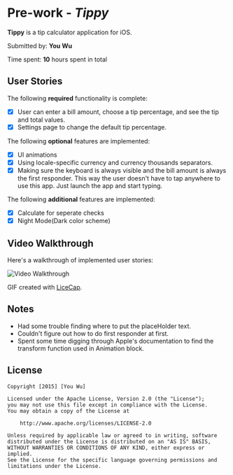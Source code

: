 
# Pre-work - *Tippy*

**Tippy** is a tip calculator application for iOS.

Submitted by: **You Wu**

Time spent: **10** hours spent in total

## User Stories

The following **required** functionality is complete:

* [x] User can enter a bill amount, choose a tip percentage, and see the tip and total values.
* [x] Settings page to change the default tip percentage.

The following **optional** features are implemented:
* [x] UI animations
* [x] Using locale-specific currency and currency thousands separators.
* [x] Making sure the keyboard is always visible and the bill amount is always the first responder. This way the user doesn't have to tap anywhere to use this app. Just launch the app and start typing.

The following **additional** features are implemented:

- [x] Calculate for seperate checks
- [x] Night Mode(Dark color scheme)

## Video Walkthrough 

Here's a walkthrough of implemented user stories:

<img src='http://i.imgur.com/Sezelpd.gif' title='Video Walkthrough' width='' alt='Video Walkthrough' />

GIF created with [LiceCap](http://www.cockos.com/licecap/).

## Notes

- Had some trouble finding where to put the placeHolder text.
- Couldn't figure out how to do first responder at first.
- Spent some time digging through Apple's documentation to find the transform function used in Animation block.

## License

    Copyright [2015] [You Wu]

    Licensed under the Apache License, Version 2.0 (the "License");
    you may not use this file except in compliance with the License.
    You may obtain a copy of the License at

        http://www.apache.org/licenses/LICENSE-2.0

    Unless required by applicable law or agreed to in writing, software
    distributed under the License is distributed on an "AS IS" BASIS,
    WITHOUT WARRANTIES OR CONDITIONS OF ANY KIND, either express or implied.
    See the License for the specific language governing permissions and
    limitations under the License.
